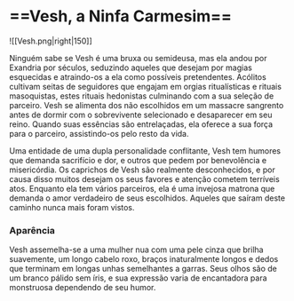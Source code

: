# ==**Vesh,** a Ninfa Carmesim==
![[Vesh.png|right|150]]

Ninguém sabe se Vesh é uma bruxa ou semideusa, mas ela andou por Exandria por séculos, seduzindo aqueles que desejam por magias esquecidas e atraindo-os a ela como possíveis pretendentes. Acólitos cultivam seitas de seguidores que engajam em orgias ritualísticas e rituais masoquistas, estes rituais hedonistas culminando com a sua seleção de parceiro. Vesh se alimenta dos não escolhidos em um massacre sangrento antes de dormir com o sobrevivente selecionado e desaparecer em seu reino. Quando suas essências são entrelaçadas, ela oferece a sua força para o parceiro, assistindo-os pelo resto da vida.

Uma entidade de uma dupla personalidade conflitante, Vesh tem humores que demanda sacrifício e dor, e outros que pedem por benevolência e misericórdia. Os caprichos de Vesh são realmente desconhecidos, e por causa disso muitos desejam os seus favores e atenção cometem terríveis atos. Enquanto ela tem vários parceiros, ela é uma invejosa matrona que demanda o amor verdadeiro de seus escolhidos. Aqueles que saíram deste caminho nunca mais foram vistos.
### **Aparência**
Vesh assemelha-se a uma mulher nua com uma pele cinza que brilha suavemente, um longo cabelo roxo, braços inaturalmente longos e dedos que terminam em longas unhas semelhantes a garras. Seus olhos são de um branco pálido sem íris, e sua expressão varia de encantadora para monstruosa dependendo de seu humor.
